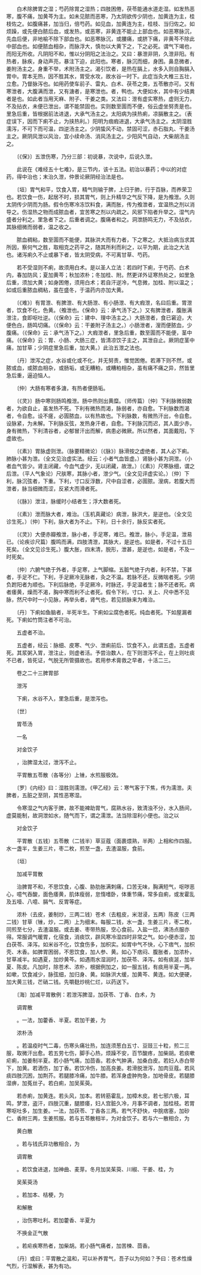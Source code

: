 <!-- { "loadSidebar": true } -->
　　白术除脾胃之湿；芍药除胃之湿热；四肢困倦，茯苓能通水道走湿。如发热恶寒，腹不痛，加黄芩为主。如未见脓而恶寒，乃太阴欲传少阴也，加黄连为主，桂枝佐之。如腹痛甚，加当归，倍芍药。如见血，加黄连为主，桂枝、当归佐之。如烦躁，或先便白脓后血，或发热，或恶寒，非黄连不能止上部血也。如恶寒脉沉，先血后便，非地榆不除下部血也。如恶寒脉沉，或腰痛，或脐下痛，非黄芩不除此中部血也。如便脓血相杂，而脉浮大，慎勿以大黄下之，下之必死。谓气下竭也，而阳无所收。凡阴阳不和，惟以分阴阳之法治之。又曰：暴泄非阴，久泄非阳。有热者，脉疾，身动声亮，暴注下迫，此阳也。寒者，脉沉而细，身困。鼻息微者，姜附汤主之。身重不举，术附汤主之。渴引饮者，是热在膈上，水多入则自胸膈入胃中。胃本无热，因不胜其水，胃受水攻，故水谷一时下。此症当灸大椎三五壮，立愈。乃督脉泻也。如用药使车前子、雷丸、白术、茯苓之类，五苓散亦可。又有寒泄者，大腹满而泄，又有溏者，是寒泄也。者，鸭也。大便如水，其中有少结粪者是也。如此者当用天麻、附子、干姜之类。又法曰：泄有虚实寒热，虚则无力，不及拈衣，未便已泄出，谓不能禁固也。实则数至圊而不便，俗云虚坐努责是也。里急后重，皆根据前法进退，大承气汤主之。太阳病为挟热痢，凉膈散主之。（表症误下，因而下痢不止，为挟热利。）阳明为痼瘕进退，大承气汤主之。太阴湿胜濡泻，不可下而可温，四逆汤主之。少阴蛰风不动，禁固可涩，赤石脂丸、干姜汤主之。厥阴风泄以风治，宜小续命汤、消风汤主之。少阳风气自动，大柴胡汤主之。

　　〔《保》〕五泄伤寒，乃分三部：初说暴，次说中，后说久泄。

　　此说在《难经五十七难》，是三节内，该十五法。初治以暴药；中以的对症药，得中治也；末治久泄，仲景论厥阴经治法是也。

　　〔垣〕胃气和平，饮食入胃，精气则输于脾，上归于肺，行于百脉，而养荣卫也。若饮食一伤，起居不时，损其胃气，则上升精华之气反下降，是为飧泄。久则太阴传少阴而为肠。假令伤寒冷冻饮料食，满而胀，传为飧泄者，宜温热之剂以消导之。伤湿热之物而成脓血者，宜苦寒之剂以内疏之。风邪下陷者升举之。湿气内盛者分利之。里急者下之。后重者调之。腹痛者和之。洞泄肠鸣无力，不及拈衣，其脉细微而弱者，温之收之。

　　脓血稠粘，数至圊而不能便，其脉洪大而有力者，下之寒之。大抵治病当求其所因，察何气之胜，取相克之药平之，随其所利而利之，以平为期，此治之大法也。诸泻痢久不止或暴下者，皆太阴受病，不可离甘草、芍药。

　　若不受湿则不痢，故须用白术。是以圣人立法：若四时下痢，于芍药、白术内，春加防风；夏加黄芩；秋加浓朴；冬加桂、附。然更详外证寒热处之，如里急后重，须加大黄；如身困倦，须用白术；若自汗逆冷，气息微，加桂、附以温之；如或后重脓血稠粘，虽在盛冬，于温药内亦加大黄。

　　〔《难》〕有胃泄、有脾泄、有大肠泄、有小肠泄、有大瘕泄，名曰后重。胃泄者，饮食不化，色黄。（飧泄也。《保命》云：承气汤下之。）又有脾泄者，腹胀满泄注，食即呕吐逆。（《保命》云：建中、理中汤主之。）大肠泄者，食已窘迫，大便色白，肠鸣切痛。（《保命》云：干姜附子汤主之。）小肠泄者，溲而便脓血，少腹痛。（《保命》云：承气汤下之。）大瘕泄者，里急后重，数至圊而不能便，茎中痛。（《保命》云：胃、小肠、大肠三症，皆清凉饮子主之，其泄自止。厥阴症茎中痛，加甘草；少阴症里急后重，加大黄。）此治五泄之法也。

　　〔丹〕泄泻之症，水谷或化或不化，并无努责，惟觉困倦。若滞下则不然，或脓或血，或脓血相杂，或肠垢，或无糟粕，或糟粕相杂，虽有痛不痛之异，然皆里急后重，逼迫恼人。

　　〔仲〕大肠有寒者多溏，有热者便肠垢。

　　〔《灵》〕肠中寒则肠鸣飧泄。肠中热则出黄糜。（师传篇）〔仲〕下利脉微弱数者，为欲自止，虽发热不死。下利有微热而渴，脉弱者，亦自愈。下利脉数而渴者，令自愈。设不瘥，必圊脓血，以有热故也。下利脉数，有微热汗出，令自愈。设脉紧，为未解。下利脉反弦，发热身汗者，自愈。下利脉沉而迟，其人面少赤，身有微热，下利清谷者，必郁冒汗出而解，病患必微厥。所以然者，其面戴阳，下虚故也。

　　〔《素》〕胃脉虚则泄。（脉要精微论）〔《脉》〕脉滑按之虚绝者，其人必下痢。肺脉小甚为泄。（全文见治虚实法。经云：小者气血皆虚。）肾脉小甚为洞泄。（小者血气皆少。肾主闭藏，今血气虚少，无以闭藏，故泄。）〔《素》〕尺寒脉细，谓之后泄。（平人气象论）尺肤寒，其脉小者，泄少气。（全文见评虚实论。）〔仲〕下利，脉沉弦者，下重。下利，寸口反浮数，尺中自涩者，必圊脓。溲病，若腹大而泄者，脉当细微而涩，反紧大而滑者死。

　　〔《脉》〕泄注，脉缓时小结者生；浮大数者死。

　　〔《素》〕泄而脉大者，难治。（玉机真藏论）病泄，脉洪大，是逆也。（全文见诊生死。）〔仲〕下利，脉大者为不止。下利，日十余行，脉反实者死。

　　〔《灵》〕大便赤瓣飧泄，脉小者，手足寒，难已。飧泄，脉小，手足温，泄易已。（论疾诊尺篇）腹鸣而满，四肢清泄，其脉大，是逆也。如是者，不过十五日死矣。（全文见诊生死。）腹大胀，四末清，脱形，泄甚，是逆也，如是者，不及一时死矣。

　　〔仲〕六腑气绝于外者，手足寒，上气脚缩。五脏气绝于内者，利不禁，下甚者，手足不仁。下利，手足厥冷无脉者，灸之不温。若脉不还，反微喘者死。少阴负跗阳者为顺也。下利后脉绝，手足厥冷，时脉还，手足温者生；脉不还者死。病者痿黄，燥而不渴，胸中寒而利不止者死。假令下利，寸口、关上、尺中悉不见脉，然尺中时一小见脉，再举头者，肾气也，若见损脉来为难治。

　　〔丹〕下痢如鱼脑者，半死半生。下痢如尘腐色者死。纯血者死。下如屋漏者死。下痢如竹筒注者不可治。

　　五虚者不治。

　　五虚者，经云：脉细、皮寒、气少、泄痢前后、饮食不入，此谓五虚。五虚者死。其浆粥入胃，泄注止，则虚者活。予尝治数人，在下则泄泻不止，在上则吐痰不已者，皆死证，气脱无所管摄故也。若用参术膏救之早者，十活二三。

　　卷之二十三脾胃部

　　泄泻

　　下痢，水谷不入，里急后重，是泄泻也。

　　〔世〕

　　胃苓汤

　　一名

　　对金饮子

　　，治脾湿太过，泄泻不止。

　　平胃散五苓散（各等分）上锉，水煎服极效。

　　〔罗〕《内经》曰：湿胜则濡泄。《甲乙经》云：寒气客于下焦，传为濡泄。夫脾者，五脏之至阴，其性恶寒湿。

　　令寒湿之气内客于脾，故不能裨助胃气，腐熟水谷，致清浊不分，水入肠间，虚莫能制，故洞泄如水，随气而下，谓之濡泄。法当除湿利小便也。治之以

　　对金饮子

　　平胃散（五钱）五苓散（二钱半）草豆蔻（面裹煨熟，半两）上相和作四服。水一盏半，生姜三片，枣二枚，煎至一盏，去渣温服，食前。

　　〔垣〕

　　加减平胃散

　　治脾胃不和，不思饮食，心腹、胁肋胀满刺痛，口苦无味，胸满短气，呕哕恶心，噫气吞酸，面色痿黄，肌体瘦弱，怠惰嗜卧，体重节痛，常多自痢，或发霍乱及五噎、八噫、膈气、反胃等症。

　　浓朴（去皮，姜制炒，三两二钱）苍术（去粗皮，米泔浸，五两）陈皮（三两二钱）甘草（锉，炒，二两）上为细末。每服二钱，水一盏，生姜三片，枣二枚，同煎至七分，去渣温服。或去姜、枣带热服，空心食前。入盐一捻，沸汤点服亦得。常服调气暖胃，化宿食，消痰饮，辟风寒冷湿四时非常之气。如小便赤涩，加白茯苓、泽泻。如米谷不化，饮食伤多，加枳实。如胃中气不快，心下痞气，加枳壳、木香。如脾胃困弱，不思饮食，加人参、黄。如心下痞闷、腹胀者，加浓朴，甘草减半。如遇夏，加炒黄芩。如遇雨水湿润时，加茯苓、泽泻。如有痰涎，加半夏、陈皮。凡加时，除苍术、浓朴，根据例加之，如一服五钱，有痰用半夏一两。如嗽，饮食减少，脉弦细，加归身、黄。如脉洪大缓，加黄芩、黄连。如大便硬，加大黄三钱，芒硝二钱。先嚼麸炒桃仁烂，以药送下。

　　〔海〕加减平胃散例：若泄泻脾湿，加茯苓、丁香、白术，为

　　调胃散

　　。一法，加藿香、半夏。若加干姜，为

　　浓朴汤

　　。若温疫时气二毒，伤寒头痛壮热，加连须葱白五寸、豆豉三十粒，煎二三服，取微汗出愈。若五劳七伤，脚手心热，烦躁不安，百节酸疼，加柴胡。若痰嗽疟痢，加姜制半夏。若小肠气痛，加茴香。若水气肿满，加桑白皮。若妇人赤白带下，加黄。若酒伤，加丁香。若饮冷伤，加高良姜。若滑脱泄泻，加肉豆蔻。若风痰四肢沉困，加荆芥。若腿膝冷痛，加牛膝。若浑身虚肿拘急，加地骨皮。若腿膝湿痹，加菟丝子。若白痢，加吴茱萸。

　　若赤痢，加黄连。若头风，加本。若转筋霍乱，加樟木皮。若七邪六极，耳鸣，梦泄，盗汗，四肢沉重，腿膝痿，妇人宫脏久冷，月事不调者，加桂枝。若胃寒呕吐多，加生姜。一法，加茯苓、丁香各三两。若气不舒快，中脘痞塞，加砂仁、香附三两，生姜煎服。若与五苓散相半，为对金饮子。若与六一散相合，为

　　黄白散

　　。若与钱氏异功散相合，为

　　调胃散

　　。若饮食进退，加神曲、麦芽。冬月加吴茱萸、川椒、干姜、桂，为

　　吴茱萸汤

　　。若加本、桔梗，为

　　和解散

　　，治伤寒吐利。若加藿香、半夏为

　　不换金正气散

　　。若疟疾寒热者，加柴胡。若小肠气痛者，加苦楝、茴香。

　　〔丹〕或曰：平胃散之温和，可以补养胃气，吾子以为何如？予曰：苍术性燥气烈，行湿解表，甚为有功。

